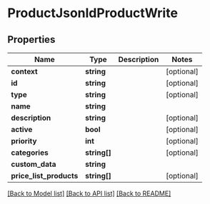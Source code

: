 # ProductJsonldProductWrite

## Properties
Name | Type | Description | Notes
------------ | ------------- | ------------- | -------------
**context** | **string** |  | [optional] 
**id** | **string** |  | [optional] 
**type** | **string** |  | [optional] 
**name** | **string** |  | 
**description** | **string** |  | [optional] 
**active** | **bool** |  | [optional] 
**priority** | **int** |  | [optional] 
**categories** | **string[]** |  | [optional] 
**custom_data** | **string** |  | 
**price_list_products** | **string[]** |  | [optional] 

[[Back to Model list]](../../README.md#documentation-for-models) [[Back to API list]](../../README.md#documentation-for-api-endpoints) [[Back to README]](../../README.md)

